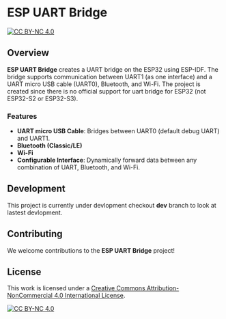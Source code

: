 # ESP UART Bridge
[![CC BY-NC 4.0][cc-by-nc-shield]][cc-by-nc]

## Overview

**ESP UART Bridge** creates a UART bridge on the ESP32 using ESP-IDF. The bridge supports communication between UART1 (as one interface) and a UART micro USB cable (UART0), Bluetooth, and Wi-Fi. The project is created since there is no official support for uart bridge for ESP32 (not ESP32-S2 or ESP32-S3).

### Features

- **UART micro USB Cable**: Bridges between UART0 (default debug UART) and UART1.
- **Bluetooth (Classic/LE)**
- **Wi-Fi**
- **Configurable Interface**: Dynamically forward data between any combination of UART, Bluetooth, and Wi-Fi.

## Development

This project is currently under devlopment checkout **dev** branch to look at lastest devlopment.

## Contributing

We welcome contributions to the **ESP UART Bridge** project!

## License

This work is licensed under a
[Creative Commons Attribution-NonCommercial 4.0 International License][cc-by-nc].

[![CC BY-NC 4.0][cc-by-nc-image]][cc-by-nc]

[cc-by-nc]: https://creativecommons.org/licenses/by-nc/4.0/
[cc-by-nc-image]: https://licensebuttons.net/l/by-nc/4.0/88x31.png
[cc-by-nc-shield]: https://img.shields.io/badge/License-CC%20BY--NC%204.0-lightgrey.svg
